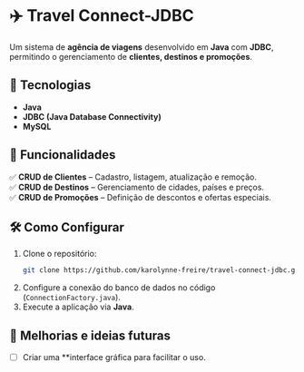 # ✈️ **Travel Connect-JDBC**  

Um sistema de **agência de viagens** desenvolvido em **Java** com **JDBC**, permitindo o gerenciamento de **clientes, destinos e promoções**.  

## 🚀 **Tecnologias**  

- **Java**  
- **JDBC (Java Database Connectivity)**  
- **MySQL**  

## 📌 **Funcionalidades**  

✅ **CRUD de Clientes** – Cadastro, listagem, atualização e remoção.  
✅ **CRUD de Destinos** – Gerenciamento de cidades, países e preços.  
✅ **CRUD de Promoções** – Definição de descontos e ofertas especiais.  

## 🛠️ **Como Configurar**  

1. Clone o repositório:  
   ```bash
   git clone https://github.com/karolynne-freire/travel-connect-jdbc.git
   ```
2. Configure a conexão do banco de dados no código (`ConnectionFactory.java`).  
3. Execute a aplicação via **Java**.  

## 🔮 **Melhorias e ideias futuras**  

- [ ] Criar uma **interface gráfica para facilitar o uso.  
